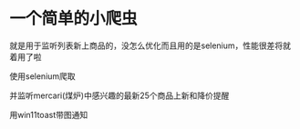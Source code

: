 # 一个简单的小爬虫

就是用于监听列表新上商品的，没怎么优化而且用的是selenium，性能很差将就着用了啦

使用selenium爬取

并监听mercari(煤炉)中感兴趣的最新25个商品上新和降价提醒

用win11toast带图通知
